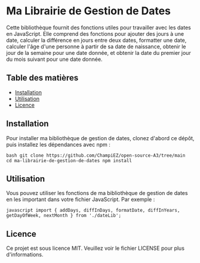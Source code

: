 # Ma Librairie de Gestion de Dates

Cette bibliothèque fournit des fonctions utiles pour travailler avec les dates en JavaScript. Elle comprend des fonctions pour ajouter des jours à une date, calculer la différence en jours entre deux dates, formatter une date, calculer l'âge d'une personne à partir de sa date de naissance, obtenir le jour de la semaine pour une date donnée, et obtenir la date du premier jour du mois suivant pour une date donnée.

## Table des matières

- [Installation](#installation)
- [Utilisation](#utilisation)
- [Licence](#licence)

## Installation

Pour installer ma bibliothèque de gestion de dates, clonez d'abord ce dépôt, puis installez les dépendances avec npm :

``bash git clone https://github.com/ChampiEZ/open-source-A3/tree/main``\
``cd ma-librairie-de-gestion-de-dates npm install``



## Utilisation

Vous pouvez utiliser les fonctions de ma bibliothèque de gestion de dates en les important dans votre fichier JavaScript. Par exemple :

``javascript import { addDays, diffInDays, formatDate, diffInYears, getDayOfWeek, nextMonth } from './dateLib';``


## Licence

Ce projet est sous licence MIT. Veuillez voir le fichier LICENSE pour plus d'informations.

